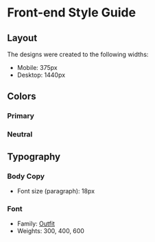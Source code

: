 # Front-end Style Guide

## Layout

The designs were created to the following widths:

- Mobile: 375px
- Desktop: 1440px

## Colors

### Primary


### Neutral


## Typography

### Body Copy

- Font size (paragraph): 18px

### Font

- Family: [Outfit](https://fonts.google.com/specimen/Outfit)
- Weights: 300, 400, 600

